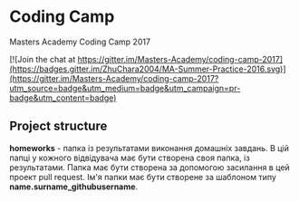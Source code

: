 # Coding Camp

Masters Academy Coding Camp 2017

[![Join the chat at https://gitter.im/Masters-Academy/coding-camp-2017](https://badges.gitter.im/ZhuChara2004/MA-Summer-Practice-2016.svg)](https://gitter.im/Masters-Academy/coding-camp-2017?utm_source=badge&utm_medium=badge&utm_campaign=pr-badge&utm_content=badge)

## Project structure

**homeworks** - папка із результатами виконання домашніх завдань. В цій папці у кожного відвідувача має бути створена своя папка, із результатами. Папка має бути створена за допомогою засилання в цей проект pull request. Ім'я папки має бути створене за шаблоном типу **name.surname_githubusername**.

